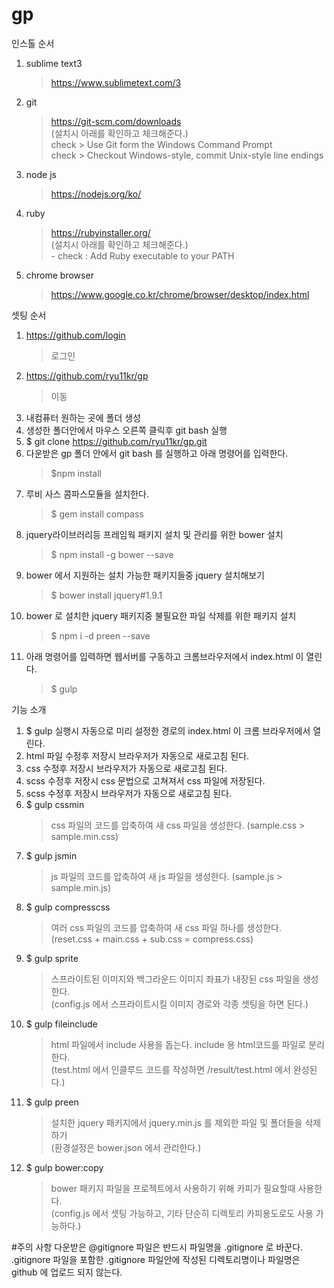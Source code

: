 # gp

인스톨 순서

1. sublime text3
	> https://www.sublimetext.com/3

2. git
	> https://git-scm.com/downloads  
		(설치시 아래를 확인하고 체크해준다.)  
		check > Use Git form the Windows Command Prompt   
		check > Checkout Windows-style, commit Unix-style line endings   
		
3. node js
	> https://nodejs.org/ko/

4. ruby
	> https://rubyinstaller.org/  
		(설치시 아래를 확인하고 체크해준다.)  
		- check : Add Ruby executable to your PATH 

5. chrome browser
	> https://www.google.co.kr/chrome/browser/desktop/index.html
  
  
셋팅 순서

1. https://github.com/login
	> 로그인
2. https://github.com/ryu11kr/gp
	> 이동
3. 내컴퓨터 원하는 곳에 폴더 생성
4. 생성한 폴더안에서 마우스 오른쪽 클릭후 git bash 실행
5. $ git clone https://github.com/ryu11kr/gp.git  
6. 다운받은 gp 폴더 안에서 git bash 를 실행하고 아래 명령어를 입력한다.  
	> $npm install
7. 루비 사스 콤파스모듈을 설치한다.  
	> $ gem install compass  
8. jquery라이브러리등 프레임웍 패키지 설치 및 관리를 위한 bower 설치
	> $ npm install -g bower --save
9. bower 에서 지원하는 설치 가능한 패키지들중 jquery 설치해보기
	> $ bower install jquery#1.9.1
10. bower 로 설치한 jquery 패키지중 불필요한 파일 삭제를 위한 패키지 설치
	> $ npm i -d preen --save
11. 아래 명령어를 입력하면 웹서버를 구동하고 크롬브라우저에서 index.html 이 열린다.
	> $ gulp
  
  
기능 소개

1. $ gulp 실행시 자동으로 미리 설정한 경로의 index.html 이 크롬 브라우저에서 열린다.
2. html 파일 수정후 저장시 브라우저가 자동으로 새로고침 된다.
3. css 수정후 저장시 브라우저가 자동으로 새로고침 된다.
4. scss 수정후 저장시 css 문법으로 고쳐져서 css 파일에 저장된다.
5. scss 수정후 저장시 브라우저가 자동으로 새로고침 된다.
6. $ gulp cssmin
	> css 파일의 코드를 압축하여 새 css 파일을 생성한다. (sample.css > sample.min.css)
7. $ gulp jsmin
	> js 파일의 코드를 압축하여 새 js 파일을 생성한다. (sample.js > sample.min.js)
8. $ gulp compresscss
	> 여러 css 파일의 코드를 압축하여 새 css 파일 하나를 생성한다.  
		(reset.css + main.css + sub.css = compress.css)
9. $ gulp sprite
	> 스프라이트된 이미지와 백그라운드 이미지 좌표가 내장된 css 파일을 생성한다.  
		(config.js 에서 스프라이트시킬 이미지 경로와 각종 셋팅을 하면 된다.)  
10. $ gulp fileinclude  
	> html 파일에서 include 사용을 돕는다. include 용 html코드를 파일로 분리한다.  
		(test.html 에서 인클루드 코드를 작성하면 /result/test.html 에서 완성된다.)  
11. $ gulp preen  
	> 설치한 jquery 패키지에서 jquery.min.js 를 제외한 파일 및 폴더들을 삭제하기  
		(환경설정은 bower.json 에서 관리한다.)  		
12. $ gulp bower:copy
	> bower 패키지 파일을 프로젝트에서 사용하기 위해 카피가 필요할때 사용한다.  
		(config.js 에서 셋팅 가능하고, 기타 단순히 디렉토리 카피용도로도 사용 가능하다.)


#주의 사항
 다운받은 @gitignore 파일은 반드시 파일명을 .gitignore 로 바꾼다.  
 .gitignore 파일을 포함한 .gitignore 파일안에 작성된 디렉토리명이나 파일명은 github 에 업로드 되지 않는다.  